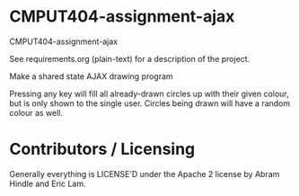 CMPUT404-assignment-ajax
==============================

CMPUT404-assignment-ajax

See requirements.org (plain-text) for a description of the project.

Make a shared state AJAX drawing program

Pressing any key will fill all already-drawn circles up with their given colour, but is only shown
to the single user. Circles being drawn will have a random colour as well.

Contributors / Licensing
========================

Generally everything is LICENSE'D under the Apache 2 license by Abram Hindle and Eric Lam.


